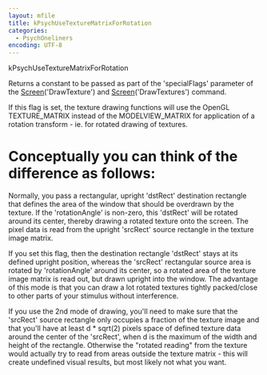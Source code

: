 ```yaml
---
layout: mfile
title: kPsychUseTextureMatrixForRotation
categories:
  - PsychOneliners
encoding: UTF-8
---
```


kPsychUseTextureMatrixForRotation

Returns a constant to be passed as part of the 'specialFlags' parameter
of the [Screen](/docs/Screen)('DrawTexture') and [Screen](/docs/Screen)('DrawTextures') command.

If this flag is set, the texture drawing functions will use the OpenGL
TEXTURE\_MATRIX instead of the MODELVIEW\_MATRIX for application of a
rotation transform - ie. for rotated drawing of textures.

# Conceptually you can think of the difference as follows:

Normally, you pass a rectangular, upright 'dstRect' destination rectangle
that defines the area of the window that should be overdrawn by the
texture. If the 'rotationAngle' is non-zero, this 'dstRect' will be
rotated around its center, thereby drawing a rotated texture onto the
screen. The pixel data is read from the upright 'srcRect' source
rectangle in the texture image matrix.

If you set this flag, then the destination rectangle 'dstRect' stays at
its defined upright position, whereas the 'srcRect' rectangular source
area is rotated by 'rotationAngle' around its center, so a rotated area
of the texture image matrix is read out, but drawn upright into the
window. The advantage of this mode is that you can draw a lot rotated
textures tightly packed/close to other parts of your stimulus without
interference.

If you use the 2nd mode of drawing, you'll need to make sure that the
'srcRect' source rectangle only occupies a fraction of the texture image
and that you'll have at least d \* sqrt(2) pixels space of defined texture
data around the center of the 'srcRect', when d is the maximum of the
width and height of the rectangle. Otherwise the "rotated reading" from
the texture would actually try to read from areas outside the texture
matrix - this will create undefined visual results, but most likely not
what you want.